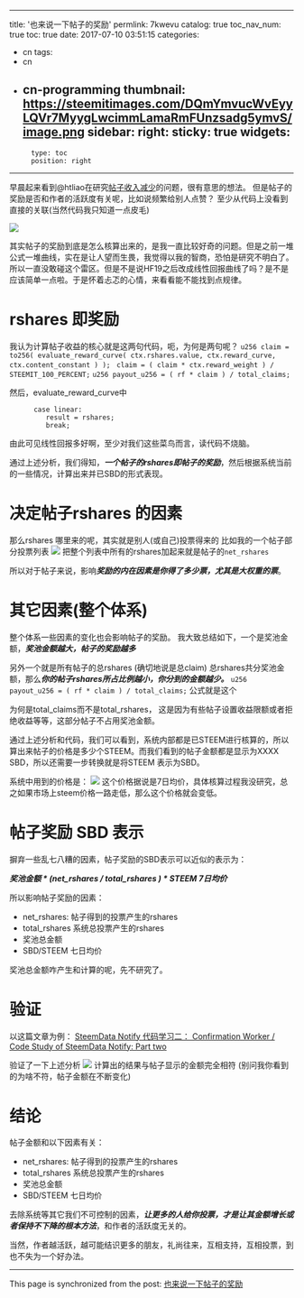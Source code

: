 
---
title: '也来说一下帖子的奖励'
permlink: 7kwevu
catalog: true
toc_nav_num: true
toc: true
date: 2017-07-10 03:51:15
categories:
- cn
tags:
- cn
- cn-programming
thumbnail: https://steemitimages.com/DQmYmvucWvEyyLQVr7MyygLwcimmLamaRmFUnzsadg5ymvS/image.png
sidebar:
    right:
        sticky: true
widgets:
    -
        type: toc
        position: right
---


早晨起来看到@htliao在研究[帖子收入减少](https://steemit.com/cn/@htliao/post-rewards)的问题，很有意思的想法。
但是帖子的奖励是否和作者的活跃度有关呢，比如说频繁给别人点赞？
至少从代码上没看到直接的关联(当然代码我只知道一点皮毛)

![](https://steemitimages.com/DQmYmvucWvEyyLQVr7MyygLwcimmLamaRmFUnzsadg5ymvS/image.png)

其实帖子的奖励到底是怎么核算出来的，是我一直比较好奇的问题。但是之前一堆公式一堆曲线，实在是让人望而生畏，我觉得以我的智商，恐怕是研究不明白了。所以一直没敢碰这个雷区。但是不是说HF19之后改成线性回报曲线了吗？是不是应该简单一点啦。于是怀着忐忑的心情，来看看能不能找到点规律。

# rshares 即奖励

我认为计算帖子收益的核心就是这两句代码，呃，为何是两句呢？
`u256 claim = to256( evaluate_reward_curve( ctx.rshares.value, ctx.reward_curve, ctx.content_constant ) );`
` claim = ( claim * ctx.reward_weight ) / STEEMIT_100_PERCENT;`
`u256 payout_u256 = ( rf * claim ) / total_claims;`

然后，evaluate_reward_curve中
```
      case linear:
         result = rshares;
         break;
```
由此可见线性回报多好啊，至少对我们这些菜鸟而言，读代码不烧脑。

通过上述分析，我们得知，***一个帖子的rshares即帖子的奖励***，然后根据系统当前的一些情况，计算出来并已SBD的形式表现。

#  决定帖子rshares 的因素

那么rshares 哪里来的呢，其实就是别人(或自己)投票得来的
比如我的一个帖子部分投票列表
![](https://steemitimages.com/DQmcrJg5uTaDuCYkT3d3qZHNm5B2C6kdZ2s5oP2adk6GiNy/image.png)
把整个列表中所有的rshares加起来就是帖子的`net_rshares`

所以对于帖子来说，影响***奖励的内在因素是你得了多少票，尤其是大权重的票***。


# 其它因素(整个体系)

整个体系一些因素的变化也会影响帖子的奖励。
我大致总结如下，一个是奖池金额，***奖池金额越大，帖子的奖励越多***

另外一个就是所有帖子的总rshares (确切地说是总claim)
总rshares共分奖池金额，那么***你的帖子rshares所占比例越小，你分到的金额越少。***
`u256 payout_u256 = ( rf * claim ) / total_claims;`
公式就是这个

为何是total_claims而不是total_rshares， 这是因为有些帖子设置收益限额或者拒绝收益等等，这部分帖子不占用奖池金额。

通过上述分析和代码，我们可以看到，系统内部都是已STEEM进行核算的，所以算出来帖子的价格是多少个STEEM。而我们看到的帖子金额都是显示为XXXX SBD，所以还需要一步转换就是将STEEM 表示为SBD。

系统中用到的价格是： 
![](https://steemitimages.com/DQmZ2FR2P42gyQ6iiw2EJgyPwyBFZTeuoydyM42Vr9GPe1q/image.png)
这个价格据说是7日均价，具体核算过程我没研究，总之如果市场上steem价格一路走低，那么这个价格就会变低。


# 帖子奖励 SBD 表示

摒弃一些乱七八糟的因素，帖子奖励的SBD表示可以近似的表示为：

***奖池金额  * (net_rshares  / total_rshares ) * STEEM 7日均价***

所以影响帖子奖励的因素：

* net_rshares: 帖子得到的投票产生的rshares
* total_rshares 系统总投票产生的rshares
* 奖池总金额
* SBD/STEEM 七日均价

奖池总金额咋产生和计算的呢，先不研究了。

# 验证

以这篇文章为例：
[SteemData Notify 代码学习二： Confirmation Worker / Code Study of SteemData Notify: Part two](https://steemit.com/cn/@oflyhigh/steemdata-notify-confirmation-worker-code-study-of-steemdata-notify-part-two)

验证了一下上述分析
![](https://steemitimages.com/DQmYRREr9jdW2DyEX35vALnYLHmfCi4UMshHv3xNgk5T3nh/image.png)
计算出的结果与帖子显示的金额完全相符
(别问我你看到的为啥不符，帖子金额在不断变化)


# 结论

帖子金额和以下因素有关：
* net_rshares: 帖子得到的投票产生的rshares
* total_rshares 系统总投票产生的rshares
* 奖池总金额
* SBD/STEEM 七日均价

去除系统等其它我们不可控制的因素，***让更多的人给你投票，才是让其金额增长或者保持不下降的根本方法***，和作者的活跃度无关的。

当然，作者越活跃，越可能结识更多的朋友，礼尚往来，互相支持，互相投票，到也不失为一个好办法。

- - -

This page is synchronized from the post: [也来说一下帖子的奖励](https://steemit.com/@oflyhigh/7kwevu)
